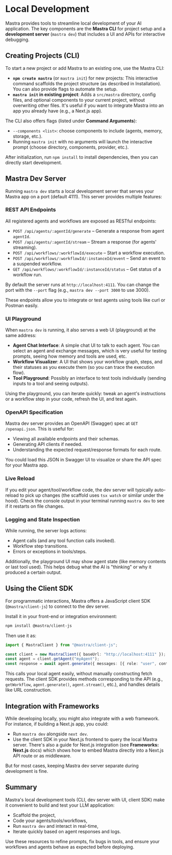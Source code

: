 # Local Development

Mastra provides tools to streamline local development of your AI application. The key components are the **Mastra CLI** for project setup and a **development server** (`mastra dev`) that includes a UI and APIs for interactive debugging.

## Creating Projects (CLI)

To start a new project or add Mastra to an existing one, use the Mastra CLI:
- **`npm create mastra`** (or `mastra init`) for new projects: This interactive command scaffolds the project structure (as described in Installation). You can also provide flags to automate the setup.
- **`mastra init` in existing project**: Adds a `src/mastra` directory, config files, and optional components to your current project, without overwriting other files. It's useful if you want to integrate Mastra into an app you already have (e.g., a Next.js app).

The CLI also offers flags (listed under **Command Arguments**):
- `--components <list>`: choose components to include (agents, memory, storage, etc.).
- Running `mastra init` with no arguments will launch the interactive prompt (choose directory, components, provider, etc.).

After initialization, run `npm install` to install dependencies, then you can directly start development.

## Mastra Dev Server

Running `mastra dev` starts a local development server that serves your Mastra app on a port (default 4111). This server provides multiple features:

### REST API Endpoints

All registered agents and workflows are exposed as RESTful endpoints:
- `POST /api/agents/:agentId/generate` – Generate a response from agent `agentId`.
- `POST /api/agents/:agentId/stream` – Stream a response (for agents' streaming).
- `POST /api/workflows/:workflowId/execute` – Start a workflow execution.
- `POST /api/workflows/:workflowId/:instanceId/event` – Send an event to a suspended workflow.
- `GET /api/workflows/:workflowId/:instanceId/status` – Get status of a workflow run.

By default the server runs at `http://localhost:4111`. You can change the port with the `--port` flag (e.g., `mastra dev --port 3000` to use 3000).

These endpoints allow you to integrate or test agents using tools like curl or Postman easily.

### UI Playground

When `mastra dev` is running, it also serves a web UI (playground) at the same address:
- **Agent Chat Interface**: A simple chat UI to talk to each agent. You can select an agent and exchange messages, which is very useful for testing prompts, seeing how memory and tools are used, etc.
- **Workflow Visualizer**: A UI that shows your workflow graph, steps, and their statuses as you execute them (so you can trace the execution flow).
- **Tool Playground**: Possibly an interface to test tools individually (sending inputs to a tool and seeing outputs).

Using the playground, you can iterate quickly: tweak an agent's instructions or a workflow step in your code, refresh the UI, and test again.

### OpenAPI Specification

Mastra dev server provides an OpenAPI (Swagger) spec at `GET /openapi.json`. This is useful for:
- Viewing all available endpoints and their schemas.
- Generating API clients if needed.
- Understanding the expected request/response formats for each route.

You could load this JSON in Swagger UI to visualize or share the API spec for your Mastra app.

### Live Reload

If you edit your agent/tool/workflow code, the dev server will typically auto-reload to pick up changes (the scaffold uses `tsx watch` or similar under the hood). Check the console output in your terminal running `mastra dev` to see if it restarts on file changes.

### Logging and State Inspection

While running, the server logs actions:
- Agent calls (and any tool function calls invoked).
- Workflow step transitions.
- Errors or exceptions in tools/steps.

Additionally, the playground UI may show agent state (like memory contents or last tool used). This helps debug what the AI is "thinking" or why it produced a certain output.

## Using the Client SDK

For programmatic interactions, Mastra offers a JavaScript client SDK (`@mastra/client-js`) to connect to the dev server.

Install it in your front-end or integration environment:
```sh
npm install @mastra/client-js
```

Then use it as:
```ts
import { MastraClient } from "@mastra/client-js";

const client = new MastraClient({ baseUrl: "http://localhost:4111" });
const agent = client.getAgent("myAgent");
const response = await agent.generate({ messages: [{ role: "user", content: "Hello!" }] });
```
This calls your local agent easily, without manually constructing fetch requests. The client SDK provides methods corresponding to the API (e.g., `getWorkflow`, `agent.generate()`, `agent.stream()`, etc.), and handles details like URL construction.

## Integration with Frameworks

While developing locally, you might also integrate with a web framework. For instance, if building a Next.js app, you could:
- Run `mastra dev` alongside `next dev`.
- Use the client SDK in your Next.js frontend to query the local Mastra server.
There's also a guide for Next.js integration (see **Frameworks: Next.js** docs) which shows how to embed Mastra directly into a Next.js API route or as middleware.

But for most cases, keeping Mastra dev server separate during development is fine.

## Summary

Mastra's local development tools (CLI, dev server with UI, client SDK) make it convenient to build and test your LLM application:
- Scaffold the project, 
- Code your agents/tools/workflows,
- Run `mastra dev` and interact in real-time,
- Iterate quickly based on agent responses and logs.

Use these resources to refine prompts, fix bugs in tools, and ensure your workflows and agents behave as expected before deploying.
